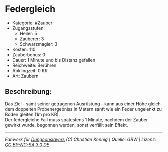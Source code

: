 # Federgleich  
- Kategorie: #Zauber  
- Zugangsstufen:  
  - Heiler: 5  
  - Zauberer: 3  
  - Schwarzmagier: 3  
- Kosten: 110  
- Zauberbonus: 0  
- Dauer: 1 Minute und bis Distanz gefallen  
- Reichweite: Berühren  
- Abklingzeit: 0 KR  
- Art: Zaubern     

## Beschreibung:
Das Ziel - samt seiner getragenen Ausrüstung - kann aus einer Höhe gleich dem doppelten Probenergebniss in Metern sanft wie ein Feder ungelenkt zu Boden gleiten (1m pro KR).<br>Der federgleiche Fall muss spätestens 1 Minute, nachdem der Zauber gewirkt wurde, begonnen werden, sonst verfällt sein Effekt.


___
*Fanwerk für [Dungeonslayers](https://www.dungeonslayers.net/) (C) Christian Kennig | Quelle: GRW | Lizenz: [CC BY-NC-SA 3.0 DE](https://creativecommons.org/licenses/by-nc-sa/3.0/de/)*